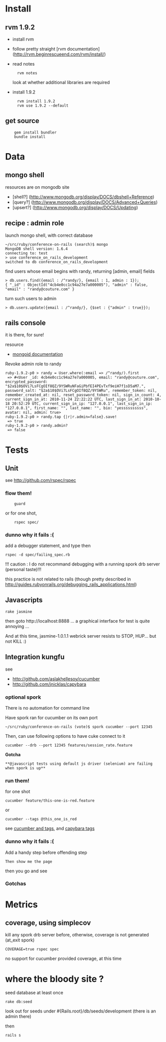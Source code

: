 Install
=======

rvm 1.9.2
---------

* install rvm

* follow pretty straight [rvm documentation] (http://rvm.beginrescueend.com/rvm/install/)

* read notes

        rvm notes
    
  look at whether additional libraries are required

* install 1.9.2

        rvm install 1.9.2
        rvm use 1.9.2 --default

get source
----------

		gem install bundler
		bundle install


Data
====

mongo shell
-----------

resources are on mongodb site

* [shell?] (http://www.mongodb.org/display/DOCS/dbshell+Reference)
* [query?] (http://www.mongodb.org/display/DOCS/Advanced+Queries)
* [upsert?] (http://www.mongodb.org/display/DOCS/Updating)

recipe : admin role 
-------------------

launch mongo shell, with correct database

    ~/src/ruby/conference-on-rails (search)$ mongo
    MongoDB shell version: 1.6.4
    connecting to: test
    > use conference_on_rails_development
    switched to db conference_on_rails_development

find users whose email begins with randy, returning [admin, email] fields

    > db.users.find({email : /^randy/}, {email : 1, admin : 1});
    { "_id" : ObjectId("4cb4e0cc1c94a27e7a000005"), "admin" : false, "email" : "randy@couture.com" }

turn such users to admin

    > db.users.update({email : /^randy/}, {$set : {"admin" : true}});

rails console
-------------

it is there, for sure!

resource

* [mongoid documentation](http://mongoid.org/docs/querying/)

Revoke admin role to randy

    ruby-1.9.2-p0 > randy = User.where(:email => /^randy/).first
     => #<User _id: 4cb4e0cc1c94a27e7a000005, email: "randy@couture.com", encrypted_password: "$2a$10$OVi7LsFCgOIf8QZ/9YSWRuNFaGiPbfEI4PEvTxf9eiH7f1sD5aM7.", password_salt: "$2a$10$OVi7LsFCgOIf8QZ/9YSWRu", remember_token: nil, remember_created_at: nil, reset_password_token: nil, sign_in_count: 4, current_sign_in_at: 2010-11-24 22:22:22 UTC, last_sign_in_at: 2010-10-18 20:52:29 UTC, current_sign_in_ip: "127.0.0.1", last_sign_in_ip: "127.0.0.1", first_name: "", last_name: "", bio: "yessssssssss", avatar: nil, admin: true> 
    ruby-1.9.2-p0 > randy.tap {|r|r.admin=false}.save!
     => true 
    ruby-1.9.2-p0 > randy.admin?
     => false

Tests
=====

Unit 
----
see http://github.com/rspec/rspec

### flow them!
		guard
		
or for one shot,

		rspec spec/
		
### dunno why it fails :(
add a debugger statement, and type then

    rspec -d spec/failing_spec.rb

!!! caution : I do not recommand debugging with a running spork drb server (personal taste)!!!

this practice is not related to rails (though pretty described in http://guides.rubyonrails.org/debugging_rails_applications.html)

Javascripts
-----------

    rake jasmine
    
then goto http://localhost:8888 ... a graphical interface for test is quite annoying ...

And at this time, jasmine-1.0.1.1 webrick server resists to STOP, HUP... but not KILL :)


Integration kungfu
------------------

see

* http://github.com/aslakhellesoy/cucumber
* http://github.com/jnicklas/capybara

### optional spork
There is no automation for command line

Have spork ran for cucumber on its own port

    ~/src/ruby/conference-on-rails (vote)$ spork cucumber --port 12345
    
Then, can use following options to have cuke connect to it

    cucumber --drb --port 12345 features/session_rate.feature

**Gotcha**
    
    **@javascript tests using default js driver (selenium) are failing when spork is up**

### run them!

for one shot

    cucumber feature/this-one-is-red.feature
or

    cucumber --tags @this_one_is_red

see [cucumber and tags](http://github.com/aslakhellesoy/cucumber/wiki/tags), and [capybara tags](http://github.com/jnicklas/capybara)

		
### dunno why it fails :(
Add a handy step before offending step

    Then show me the page

then you go and see

### Gotchas

Metrics
=======
coverage, using simplecov
-------------------------

kill any spork drb server before, otherwise, coverage is not generated (at_exit spork)

    COVERAGE=true rspec spec

no support for cucumber provided coverage, at this time

where the bloody site ?
=======================

seed database at least once

    rake db:seed
    
look out for seeds under #{Rails.root}/db/seeds/development (there is an admin there)

then

    rails s